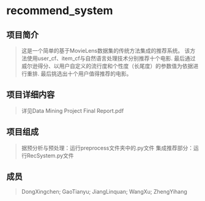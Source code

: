 # recommend_system

## 项目简介
> 这是一个简单的基于MovieLens数据集的传统方法集成的推荐系统。
> 该方法使用user_cf、item_cf与自然语言处理技术分别推荐十个电影.
> 最后通过威尔逊得分、以用户自定义的流行度和个性度（长尾度）的参数值为依据进行重排.
> 最后挑选出十个用户值得推荐的电影。

## 项目详细内容
> 详见Data Mining Project Final Report.pdf

## 项目组成
> 据预分析与预处理：运行preprocess文件夹中的.py文件
> 集成推荐部分：运行RecSystem.py文件

## 成员
> DongXingchen; 
> GaoTianyu; 
> JiangLinquan; 
> WangXu; 
> ZhengYihang
